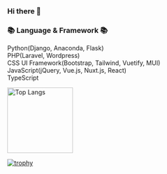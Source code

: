 ### Hi there 👋

### 📚 Language & Framework 📚<br>
Python(Django, Anaconda, Flask)<br>
PHP(Laravel, Wordpress)<br>
CSS UI Framework(Bootstrap, Tailwind, Vuetify, MUI)<br>
JavaScript(jQuery, Vue.js, Nuxt.js, React)<br>
TypeScript<br>

<p align="left"> 
  <img alt="Top Langs" height="150px" src="https://github-readme-stats.vercel.app/api/top-langs/?username=takushisato&layout=compact&show_icons=true&theme=onedark&count_private=true" />
</p>

[![trophy](https://github-profile-trophy.vercel.app/?username=takushisato&rank=-C,-unknow&theme=onedark&column=9&count_private=true)](https://github.com/ryo-ma/github-profile-trophy)

